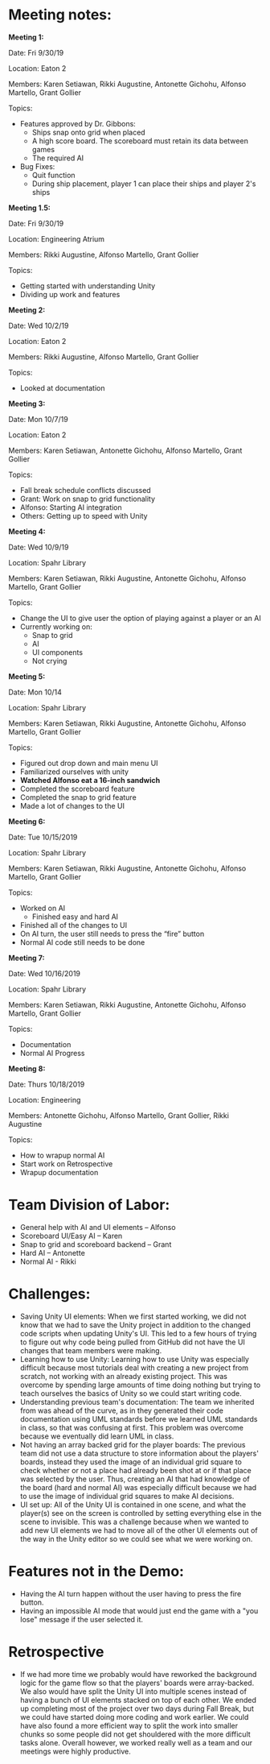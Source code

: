 # Meeting notes:

**Meeting 1:**

Date: Fri 9/30/19

Location: Eaton 2

Members: Karen Setiawan, Rikki Augustine, Antonette Gichohu, Alfonso Martello, Grant Gollier

Topics:
- Features approved by Dr. Gibbons:
    - Ships snap onto grid when placed
    - A high score board. The scoreboard must retain its data between games
    - The required AI
- Bug Fixes:
    - Quit function
    - During ship placement, player 1 can place their ships and player 2's ships

**Meeting 1.5:**

Date: Fri 9/30/19

Location: Engineering Atrium

Members: Rikki Augustine, Alfonso Martello, Grant Gollier

Topics:
- Getting started with understanding Unity
- Dividing up work and features

**Meeting 2:**

Date: Wed 10/2/19

Location: Eaton 2

Members: Rikki Augustine, Alfonso Martello, Grant Gollier

Topics:
- Looked at documentation

**Meeting 3:**

Date: Mon 10/7/19

Location: Eaton 2

Members: Karen Setiawan, Antonette Gichohu, Alfonso Martello, Grant Gollier

Topics:
- Fall break schedule conflicts discussed
- Grant: Work on snap to grid functionality
- Alfonso: Starting AI integration
- Others: Getting up to speed with Unity

**Meeting 4:**

Date: Wed 10/9/19

Location: Spahr Library

Members: Karen Setiawan, Rikki Augustine, Antonette Gichohu, Alfonso Martello, Grant Gollier

Topics:
- Change the UI to give user the option of playing against a player or an AI
- Currently working on:
    - Snap to grid
    - AI
    - UI components
    - Not crying

**Meeting 5:**

Date: Mon 10/14

Location: Spahr Library

Members: Karen Setiawan, Rikki Augustine, Antonette Gichohu, Alfonso Martello, Grant Gollier

Topics:
- Figured out drop down and main menu UI
- Familiarized ourselves with unity
- **Watched Alfonso eat a 16-inch sandwich**
- Completed the scoreboard feature
- Completed the snap to grid feature
- Made a lot of changes to the UI

**Meeting 6:**

Date: Tue 10/15/2019

Location: Spahr Library

Members: Karen Setiawan, Rikki Augustine, Antonette Gichohu, Alfonso Martello, Grant Gollier

Topics:
- Worked on AI
    - Finished easy and hard AI
- Finished all of the changes to UI
- On AI turn, the user still needs to press the “fire” button
- Normal AI code still needs to be done

**Meeting 7:**

Date: Wed 10/16/2019

Location: Spahr Library

Members: Karen Setiawan, Rikki Augustine, Antonette Gichohu, Alfonso Martello, Grant Gollier

Topics:
- Documentation
- Normal AI Progress

**Meeting 8:**

Date: Thurs 10/18/2019

Location: Engineering

Members: Antonette Gichohu, Alfonso Martello, Grant Gollier, Rikki Augustine

Topics:
- How to wrapup normal AI
- Start work on Retrospective
- Wrapup documentation

# Team Division of Labor:
  - General help with AI and UI elements – Alfonso
  - Scoreboard UI/Easy AI – Karen
  - Snap to grid and scoreboard backend – Grant
  - Hard AI – Antonette
  - Normal AI - Rikki
  
# Challenges:
- Saving Unity UI elements: When we first started working, we did not know that we had to save the Unity project in addition to the changed code scripts when updating Unity's UI. This led to a few hours of trying to figure out why code being pulled from GitHub did not have the UI changes that team members were making.
- Learning how to use Unity: Learning how to use Unity was especially difficult because most tutorials deal with creating a new project from scratch, not working with an already existing project. This was overcome by spending large amounts of time doing nothing but trying to teach ourselves the basics of Unity so we could start writing code.
- Understanding previous team's documentation: The team we inherited from was ahead of the curve, as in they generated their code documentation using UML standards before we learned UML standards in class, so that was confusing at first. This problem was overcome because we eventually did learn UML in class.
- Not having an array backed grid for the player boards: The previous team did not use a data structure to store information about the players' boards, instead they used the image of an individual grid square to check whether or not a place had already been shot at or if that place was selected by the user. Thus, creating an AI that had knowledge of the board (hard and normal AI) was especially difficult because we had to use the image of individual grid squares to make AI decisions.
- UI set up: All of the Unity UI is contained in one scene, and what the player(s) see on the screen is controlled by setting everything else in the scene to invisible. This was a challenge because when we wanted to add new UI elements we had to move all of the other UI elements out of the way in the Unity editor so we could see what we were working on.

# Features not in the Demo:
- Having the AI turn happen without the user having to press the fire button.
- Having an impossible AI mode that would just end the game with a "you lose" message if the user selected it.

# Retrospective
- If we had more time we probably would have reworked the background logic for the game flow so that the players' boards were array-backed. We also would have split the Unity UI into multiple scenes instead of having a bunch of UI elements stacked on top of each other. We ended up completing most of the project over two days during Fall Break, but we could have started doing more coding and work earlier. We could have also found a more efficient way to split the work into smaller chunks so some people did not get shouldered with the more difficult tasks alone. Overall however, we worked really well as a team and our meetings were highly productive.
